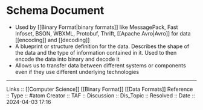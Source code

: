 # Schema Document

- Used by [[Binary Format|binary formats]] like MessagePack, Fast Infoset, BSON, WBXML, Protobuf, Thrift, [[Apache Avro|Avro]] for data [[encoding]] and [[decoding]]
- A blueprint or structure definition for the data. Describes the shape of the data and the type of information contained in it. Used to then encode the data into binary and decode it
- Allows us to transfer data between different systems or components even if they use different underlying technologies
---
Links :: [[Computer Science]] [[Binary Format]] [[Data Formats]]
Reference ::
Type :: #atom
Creator ::
TAF ::
Discussion ::
Dis_Topic :: 
Resolved ::
Date :: 2024-04-03 17:16
